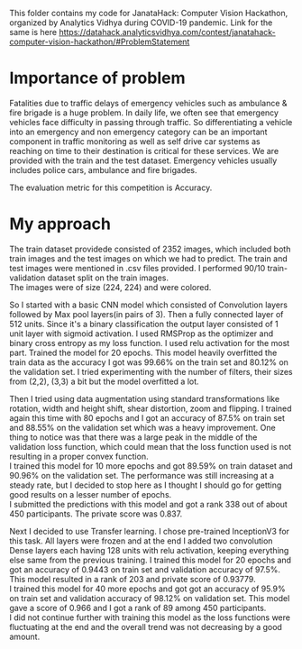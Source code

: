 This folder contains my code for JanataHack: Computer Vision Hackathon, organized by Analytics Vidhya during COVID-19 pandemic. Link for the same is here https://datahack.analyticsvidhya.com/contest/janatahack-computer-vision-hackathon/#ProblemStatement <br>

# Importance of problem
Fatalities due to traffic delays of emergency vehicles such as ambulance & fire brigade is a huge problem. In daily life, we often see that emergency vehicles face difficulty in passing through traffic. So differentiating a vehicle into an emergency and non emergency category can be an important component in traffic monitoring as well as self drive car systems as reaching on time to their destination is critical for these services.
We are provided with the train and the test dataset. Emergency vehicles usually includes police cars, ambulance and fire brigades.<br>

The evaluation metric for this competition is Accuracy.

# My approach
The train dataset providede consisted of 2352 images, which included both train images and the test images on which we had to predict. The train and test images were mentioned in .csv files provided. I performed 90/10 train-validation dataset split on the train images. <br>
The images were of size (224, 224) and were colored.

So I started with a basic CNN model which consisted of Convolution layers followed by Max pool layers(in pairs of 3). Then a fully connected layer of 512 units. Since it's a binary classification the output layer consisted of 1 unit layer with sigmoid activation. I used RMSProp as the optimizer and binary cross entropy as my loss function. I used relu activation for the most part. Trained the model for 20 epochs. This model heavily overfitted the train data as the accuracy I got was 99.66% on the train set and 80.12% on the validation set. I tried experimenting with the number of filters, their sizes from (2,2), (3,3) a bit but the model overfitted a lot. <br>

Then I tried using data augmentation using standard transformations like rotation, width and height shift, shear distortion, zoom and flipping. I trained again this time with 80 epochs and I got an accuracy of 87.5% on train set and 88.55% on the validation set which was a heavy improvement. One thing to notice was that there was a large peak in the middle of the validation loss function, which could mean that the loss function used is not resulting in a proper convex function.<br>
I trained this model for 10 more epochs and got 89.59% on train dataset and 90.96% on the validation set. The performance was still increasing at a steady rate, but I decided to stop here as I thought I should go for getting good results on a lesser number of epochs.<br>
I submitted the predictions with this model and got a rank 338 out of about 450 participants. The private score was 0.837. <br>
 
 Next I decided to use Transfer learning. I chose pre-trained InceptionV3 for this task. All layers were frozen and at the end I added two convolution Dense layers each having 128 units with relu activation, keeping everything else same from the previous training. I trained this model for 20 epochs and got an accuracy of 0.9443 on train set and validation accuracy of 97.5%. This model resulted in a rank of 203 and private score of 0.93779.<br>
I trained this model for 40 more epochs and got got an accuracy of 95.9% on train set and validation accuracy of 98.12% on validation set. This model gave a score of 0.966 and I got a rank of 89 among 450 participants. <br>
I did not continue further with training this model as the loss functions were fluctuating at the end and the overall trend was not decreasing by a good amount.


